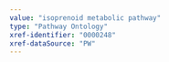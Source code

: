 ```yaml
---
value: "isoprenoid metabolic pathway"
type: "Pathway Ontology"
xref-identifier: "0000248"
xref-dataSource: "PW"
---
```

